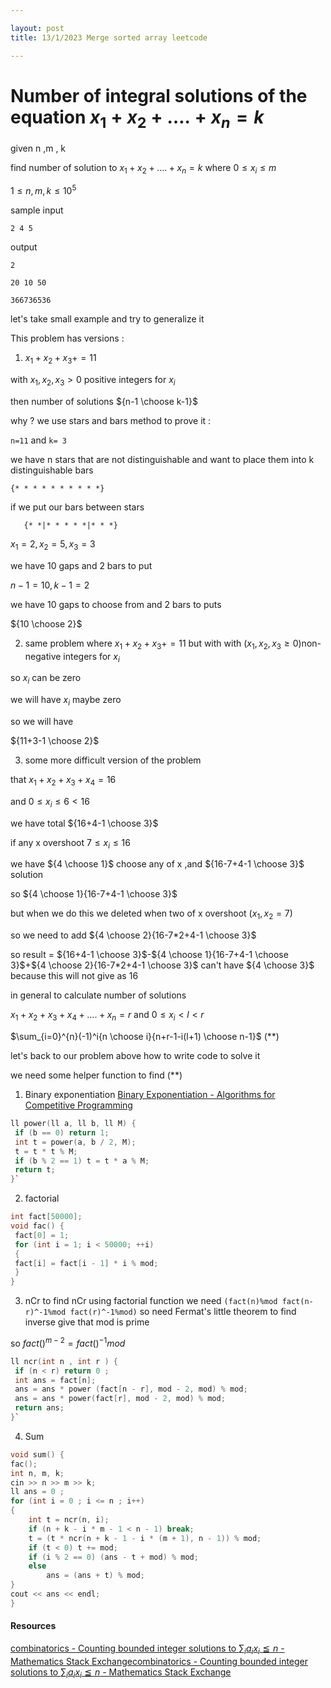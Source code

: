 ```yaml
---

layout: post
title: 13/1/2023 Merge sorted array leetcode

---
```


# Number of integral solutions of the equation $x_1 + x_2 +…. + x_n = k$

given n ,m , k

find number of solution to $x_1 + x_2 +…. + x_n = k$ where $0\leq x_i \leq m$

$1 ≤ n, m, k ≤ 10^5$

sample input

```plaintext
2 4 5
```

output

```plaintext
2
```

```plaintext
20 10 50
```

```plaintext
366736536
```

let's take small example and try to generalize it

This problem has versions :

1. $x_1+x_2+x_3+=11$
  
  with $x_1,x_2,x_3>0$ positive integers for $x_i$
  
  then number of solutions ${n-1 \choose k-1}$
  
  why ? we use stars and bars method to prove it :
  
  `n=11` and `k= 3`
  
  we have n stars that are not distinguishable and want to place them into k distinguishable bars
  
  ```
  {* * * * * * * * * *}
  ```
  

if we put our bars between stars

```
   {* *|* * * * *|* * *}
```

$x_1=2,x_2=5,x_3=3$

we have 10 gaps and 2 bars to put

$n-1=10 , k-1=2$

we have 10 gaps to choose from and 2 bars to puts

${10 \choose 2}$

2. same problem where $x_1+x_2+x_3+=11$ but with with ($x_1,x_2,x_3\geq0$)non-negative integers for $x_i$

so $x_i$ can be zero

we will have $x_i$ maybe zero

so we will have

${11+3-1 \choose 2}$

3. some more difficult version of the problem
  
  that $x_1+x_2+x_3+x_4=16$
  
  and $0\leq x_i \leq 6 <16$
  

we have total ${16+4-1 \choose 3}$

if any x overshoot $7 \leq x_i\leq 16$

we have ${4 \choose 1}$ choose any of x ,and ${16-7+4-1 \choose 3}$ solution

so ${4 \choose 1}{16-7+4-1 \choose 3}$

but when we do this we deleted when two of x overshoot ($x_1,x_2=7$)

so we need to add ${4 \choose 2}{16-7*2+4-1 \choose 3}$

so result = ${16+4-1 \choose 3}$-${4 \choose 1}{16-7+4-1 \choose 3}$+${4 \choose 2}{16-7*2+4-1 \choose 3}$ can't have ${4 \choose 3}$ because this will not give as 16

in general to calculate number of solutions

$x_1+x_2+x_3+x_4+....+x_n=r$ and $0 \leq x_i< l < r$

$\sum_{i=0}^{n}(-1)^i{n \choose i}{n+r-1-i(l+1) \choose n-1}$ (**)

let's back to our problem above how to write code to solve it

we need some helper function to find (**)

1. Binary exponentiation
  [Binary Exponentiation - Algorithms for Competitive Programming](https://cp-algorithms.com/algebra/binary-exp.html)
  
  ```cpp
  ll power(ll a, ll b, ll M) {
   if (b == 0) return 1;
   int t = power(a, b / 2, M);
   t = t * t % M;
   if (b % 2 == 1) t = t * a % M;
   return t;
  }`
  ```
  
2. factorial
  
  ```cpp
  int fact[50000];
  void fac() {
   fact[0] = 1;
   for (int i = 1; i < 50000; ++i)
   {
   fact[i] = fact[i - 1] * i % mod;
   }
  }
  ```
  
3. nCr 
  to find nCr using factorial function we need `(fact(n)%mod fact(n-r)^-1%mod fact(r)^-1%mod)`
  so need Fermat's little theorem to find inverse give that mod is prime
  
  so $fact()^{m-2}=fact()^{-1} mod$
  
  ```cpp
  ll ncr(int n , int r ) {
   if (n < r) return 0 ;
   int ans = fact[n];
   ans = ans * power (fact[n - r], mod - 2, mod) % mod;
   ans = ans * power(fact[r], mod - 2, mod) % mod;
   return ans;
  }`
  ```
  
4. Sum
  
  ```cpp
  void sum() {
  fac();
  int n, m, k;
  cin >> n >> m >> k;
  ll ans = 0 ;
  for (int i = 0 ; i <= n ; i++)
  {
      int t = ncr(n, i);
      if (n + k - i * m - 1 < n - 1) break;
      t = (t * ncr(n + k - 1 - i * (m + 1), n - 1)) % mod;
      if (t < 0) t += mod;
      if (i % 2 == 0) (ans - t + mod) % mod;
      else
          ans = (ans + t) % mod;
  }
  cout << ans << endl;
  }
  ```
  

#### Resources

[combinatorics - Counting bounded integer solutions to $\sum_ia_ix_i\leqq n$ - Mathematics Stack Exchange](https://math.stackexchange.com/questions/910809/counting-bounded-integer-solutions-to-sum-ia-ix-i-leqq-n/910820#910820)[combinatorics - Counting bounded integer solutions to $\sum_ia_ix_i\leqq n$ - Mathematics Stack Exchange](https://math.stackexchange.com/questions/910809/counting-bounded-integer-solutions-to-sum-ia-ix-i-leqq-n/910820#910820)
